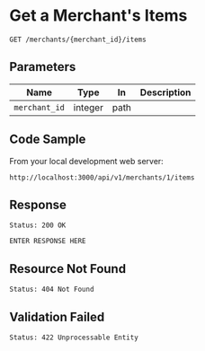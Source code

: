 # Get a Merchant's Items

```
GET /merchants/{merchant_id}/items
```


## Parameters

Name                | Type    | In    | Description
--------------------|---------|-------|--------------
`merchant_id`       | integer | path  |


## Code Sample

From your local development web server:

```
http://localhost:3000/api/v1/merchants/1/items
```


## Response

```
Status: 200 OK
```

```
ENTER RESPONSE HERE
```


## Resource Not Found
```
Status: 404 Not Found
```


## Validation Failed
```
Status: 422 Unprocessable Entity
```
